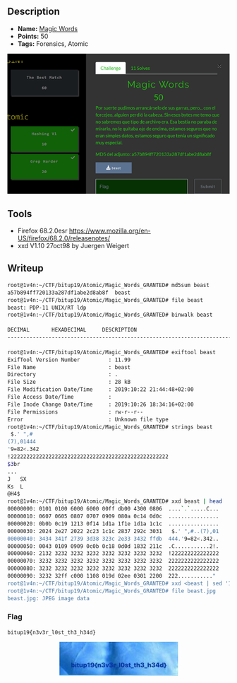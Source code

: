 ## Description
* **Name:** [Magic Words](https://ctf.bitupalicante.com/challenges#Magic%20Words)
* **Points:** 50
* **Tags:** Forensics, Atomic

<p align="center">
<img src="bitup2019-Challenge-Atomic-Magic_Words.png"/>
</p>

## Tools
* Firefox 68.2.0esr https://www.mozilla.org/en-US/firefox/68.2.0/releasenotes/
* xxd V1.10 27oct98 by Juergen Weigert

## Writeup

```bash
root@1v4n:~/CTF/bitup19/Atomic/Magic_Words_GRANTED# md5sum beast
a57b894ff720133a287df1abe2d8ab8f  beast
root@1v4n:~/CTF/bitup19/Atomic/Magic_Words_GRANTED# file beast
beast: PDP-11 UNIX/RT ldp
root@1v4n:~/CTF/bitup19/Atomic/Magic_Words_GRANTED# binwalk beast

DECIMAL       HEXADECIMAL     DESCRIPTION
--------------------------------------------------------------------------------

root@1v4n:~/CTF/bitup19/Atomic/Magic_Words_GRANTED# exiftool beast
ExifTool Version Number         : 11.99
File Name                       : beast
Directory                       : .
File Size                       : 28 kB
File Modification Date/Time     : 2019:10:22 21:44:48+02:00
File Access Date/Time           : 
File Inode Change Date/Time     : 2019:10:26 18:34:16+02:00
File Permissions                : rw-r--r--
Error                           : Unknown file type
root@1v4n:~/CTF/bitup19/Atomic/Magic_Words_GRANTED# strings beast
 $.' ",#
(7),01444
'9=82<.342
!22222222222222222222222222222222222222222222222222
$3br
...
J	SX
Ks	L
@H4$
root@1v4n:~/CTF/bitup19/Atomic/Magic_Words_GRANTED# xxd beast | head
00000000: 0101 0100 6000 6000 00ff db00 4300 0806  ....`.`.....C...
00000010: 0607 0605 0807 0707 0909 080a 0c14 0d0c  ................
00000020: 0b0b 0c19 1213 0f14 1d1a 1f1e 1d1a 1c1c  ................
00000030: 2024 2e27 2022 2c23 1c1c 2837 292c 3031   $.' ",#..(7),01
00000040: 3434 341f 2739 3d38 323c 2e33 3432 ffdb  444.'9=82<.342..
00000050: 0043 0109 0909 0c0b 0c18 0d0d 1832 211c  .C...........2!.
00000060: 2132 3232 3232 3232 3232 3232 3232 3232  !222222222222222
00000070: 3232 3232 3232 3232 3232 3232 3232 3232  2222222222222222
00000080: 3232 3232 3232 3232 3232 3232 3232 3232  2222222222222222
00000090: 3232 32ff c000 1108 019d 02ee 0301 2200  222..........."
root@1v4n:~/CTF/bitup19/Atomic/Magic_Words_GRANTED# xxd <beast | sed '1 s/0101/ffd8/' | xxd -r >beast.jpg
root@1v4n:~/CTF/bitup19/Atomic/Magic_Words_GRANTED# file beast.jpg
beast.jpg: JPEG image data
```

### Flag

`bitup19{n3v3r_l0st_th3_h34d}`

<p align="center">
<img src="bitup2019-Challenge-Atomic-Magic_Words_flag.png"/>
</p>
